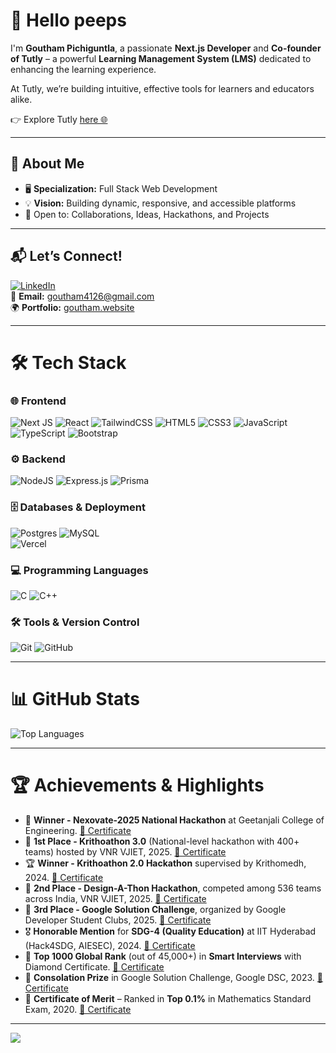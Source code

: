 # 👋 Hello peeps
I'm **Goutham Pichiguntla**, a passionate **Next.js Developer** and **Co-founder of Tutly** – a powerful **Learning Management System (LMS)** dedicated to enhancing the learning experience.
  
At Tutly, we’re building intuitive, effective tools for learners and educators alike.  

👉 Explore Tutly <a href="https://learn.tutly.in" target="_blank">here 🌐</a>  

---

## 🚀 About Me
- 🖥️ **Specialization:** Full Stack Web Development  
- 💡 **Vision:** Building dynamic, responsive, and accessible platforms  
- 🤝 Open to: Collaborations, Ideas, Hackathons, and Projects  

---

## 📬 Let’s Connect!
[![LinkedIn](https://img.shields.io/badge/LinkedIn-%230077B5.svg?logo=linkedin&logoColor=white)](https://www.linkedin.com/in/p-goutham-6a49292a6/)  
📩 **Email:** goutham4126@gmail.com  
🌍 **Portfolio:** [goutham.website](https://goutham.website)  

---

# 🛠️ Tech Stack

### 🌐 Frontend
![Next JS](https://img.shields.io/badge/Next-black?style=for-the-badge&logo=next.js&logoColor=white) 
![React](https://img.shields.io/badge/react-%2320232a.svg?style=for-the-badge&logo=react&logoColor=%2361DAFB) 
![TailwindCSS](https://img.shields.io/badge/tailwindcss-%2338B2AC.svg?style=for-the-badge&logo=tailwind-css&logoColor=white) 
![HTML5](https://img.shields.io/badge/html5-%23E34F26.svg?style=for-the-badge&logo=html5&logoColor=white) 
![CSS3](https://img.shields.io/badge/css3-%231572B6.svg?style=for-the-badge&logo=css3&logoColor=white) 
![JavaScript](https://img.shields.io/badge/javascript-%23323330.svg?style=for-the-badge&logo=javascript&logoColor=%23F7DF1E) 
![TypeScript](https://img.shields.io/badge/typescript-%23007ACC.svg?style=for-the-badge&logo=typescript&logoColor=white) 
![Bootstrap](https://img.shields.io/badge/bootstrap-%238511FA.svg?style=for-the-badge&logo=bootstrap&logoColor=white)  

### ⚙️ Backend
![NodeJS](https://img.shields.io/badge/node.js-6DA55F?style=for-the-badge&logo=node.js&logoColor=white) 
![Express.js](https://img.shields.io/badge/express.js-%23404d59.svg?style=for-the-badge&logo=express&logoColor=%2361DAFB) 
![Prisma](https://img.shields.io/badge/Prisma-3982CE?style=for-the-badge&logo=Prisma&logoColor=white) 

### 🗄️ Databases & Deployment
![Postgres](https://img.shields.io/badge/postgres-%23316192.svg?style=for-the-badge&logo=postgresql&logoColor=white) 
![MySQL](https://img.shields.io/badge/mysql-4479A1.svg?style=for-the-badge&logo=mysql&logoColor=white)  
![Vercel](https://img.shields.io/badge/vercel-%23000000.svg?style=for-the-badge&logo=vercel&logoColor=white)  

### 💻 Programming Languages
![C](https://img.shields.io/badge/c-%2300599C.svg?style=for-the-badge&logo=c&logoColor=white) 
![C++](https://img.shields.io/badge/c++-%2300599C.svg?style=for-the-badge&logo=c%2B%2B&logoColor=white) 

### 🛠️ Tools & Version Control
![Git](https://img.shields.io/badge/git-%23F05033.svg?style=for-the-badge&logo=git&logoColor=white) 
![GitHub](https://img.shields.io/badge/github-%23121011.svg?style=for-the-badge&logo=github&logoColor=white)  

---

# 📊 GitHub Stats

![Top Languages](https://github-readme-stats.vercel.app/api/top-langs/?username=goutham4126&theme=gruvbox&hide_border=false&include_all_commits=true&count_private=true&layout=compact) 

---

# 🏆 Achievements & Highlights
- 🥇 **Winner - Nexovate-2025 National Hackathon** at Geetanjali College of Engineering. [📄 Certificate](https://drive.google.com/file/d/1-rDoET87_B4CPxUv5jYJnOKBO1-a06kP/view?usp=sharing)  
- 🥇 **1st Place - Krithoathon 3.0** (National-level hackathon with 400+ teams) hosted by VNR VJIET, 2025. [📄 Certificate](https://drive.google.com/file/d/1zbJAJ2obK1rh8GTmwP0TjHs5aCNfCWmz/view?usp=sharing)  
- 🏆 **Winner - Krithoathon 2.0 Hackathon** supervised by Krithomedh, 2024. [📄 Certificate](https://drive.google.com/file/d/11KJ_9xemKHMfnxicNnoZMvdGYNItxBVH/view?usp=sharing)  
- 🥈 **2nd Place - Design-A-Thon Hackathon**, competed among 536 teams across India, VNR VJIET, 2025. [📄 Certificate](https://drive.google.com/file/d/1lEeL8_TcDemXbTkHF4luSLJ3T9jiD33U/view?usp=sharing)  
- 🥉 **3rd Place - Google Solution Challenge**, organized by Google Developer Student Clubs, 2025. [📄 Certificate](https://drive.google.com/file/d/1PKh8A6C2NlshXKzuLNEPI3drsVe-UpSS/view?usp=sharing)  
- 🎖️ **Honorable Mention** for **SDG-4 (Quality Education)** at IIT Hyderabad (Hack4SDG, AIESEC), 2024. [📄 Certificate](https://drive.google.com/file/d/1gr1dEyIDEwTO6ATQLqoMigcxZxRRuFsi/view?usp=sharing)  
- 🎯 **Top 1000 Global Rank** (out of 45,000+) in **Smart Interviews** with Diamond Certificate. [📄 Certificate](https://smartinterviews.in/certificate/7356f45a/)  
- 🎉 **Consolation Prize** in Google Solution Challenge, Google DSC, 2023. [📄 Certificate](https://drive.google.com/file/d/1IEJahwC7eVoqwQo3t7osdG5X2joHTJro/view?usp=sharing)  
- 📘 **Certificate of Merit** – Ranked in **Top 0.1%** in Mathematics Standard Exam, 2020. [📄 Certificate](https://drive.google.com/file/d/1rOePo9sz1khlzrqXoRHG8LsKlVgTvFaf/view?usp=sharing)  

---

[![](https://visitcount.itsvg.in/api?id=goutham4126&icon=0&color=0)](https://visitcount.itsvg.in)
